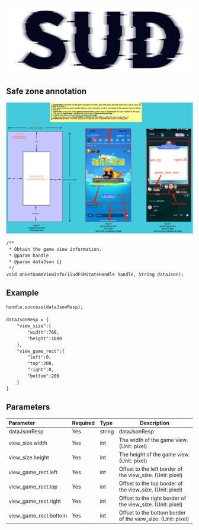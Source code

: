 #

![SUD](../../../Resource/logo.png)


## Safe zone annotation
![GameCfg](../../../Resource/Client/gameview.png)

```txt
/**
 * Obtain the game view information.
 * @param handle
 * @param dataJson {}
 */
void onGetGameViewInfo(ISudFSMStateHandle handle, String dataJson);
```

## Example

```txt
handle.success(dataJsonResp);

dataJsonResp = {
    "view_size":{
        "width":768,
        "height":1080
    },
    "view_game_rect":{
        "left":0,
        "top":200,
        "right":0,
        "bottom":200
    }
}
```

## Parameters

|Parameter|Required|Type|Description|
|:----    |:---|:----- |-----   |
|dataJsonResp |Yes  |string |dataJsonResp   |
|view_size.width  |Yes  |int | The width of the game view. (Unit: pixel)   |
|view_size.height |Yes  |int |The height of the game view. (Unit: pixel)  |
|view_game_rect.left |Yes  |int |Offset to the left border of the view_size. (Unit: pixel)   |
|view_game_rect.top |Yes  |int |Offset to the top border of the view_size. (Unit: pixel)   |
|view_game_rect.right |Yes  |int |Offset to the right border of the view_size. (Unit: pixel)   |
|view_game_rect.bottom |Yes  |int |Offset to the bottom border of the view_size. (Unit: pixel)   |


